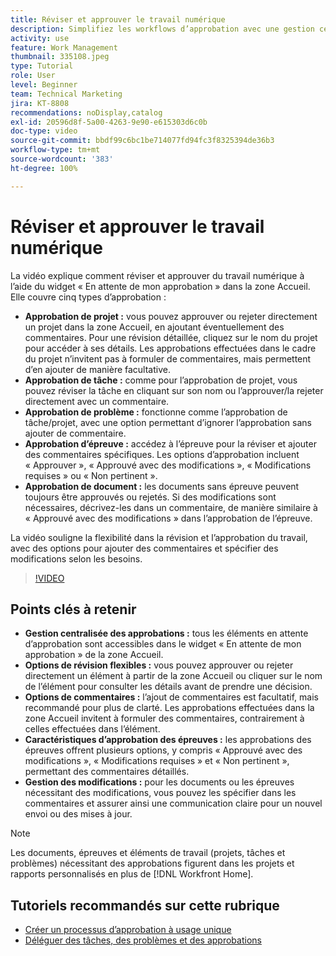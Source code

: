 ```yaml
---
title: Réviser et approuver le travail numérique
description: Simplifiez les workflows d’approbation avec une gestion centralisée dans le widget « En attente de mon approbation », des options de révision flexibles, des choix détaillés pour l’approbation des épreuves et des commentaires clairs pour une communication et des mises à jour efficaces.
activity: use
feature: Work Management
thumbnail: 335108.jpeg
type: Tutorial
role: User
level: Beginner
team: Technical Marketing
jira: KT-8808
recommendations: noDisplay,catalog
exl-id: 20596d8f-5a00-4263-9e90-e615303d6c0b
doc-type: video
source-git-commit: bbdf99c6bc1be714077fd94fc3f8325394de36b3
workflow-type: tm+mt
source-wordcount: '383'
ht-degree: 100%

---
```


# Réviser et approuver le travail numérique

La vidéo explique comment réviser et approuver du travail numérique à l’aide du widget « En attente de mon approbation » dans la zone Accueil. Elle couvre cinq types d’approbation :

* **Approbation de projet :** vous pouvez approuver ou rejeter directement un projet dans la zone Accueil, en ajoutant éventuellement des commentaires. Pour une révision détaillée, cliquez sur le nom du projet pour accéder à ses détails. Les approbations effectuées dans le cadre du projet n’invitent pas à formuler de commentaires, mais permettent d’en ajouter de manière facultative.
* **Approbation de tâche :** comme pour l’approbation de projet, vous pouvez réviser la tâche en cliquant sur son nom ou l’approuver/la rejeter directement avec un commentaire.
* **Approbation de problème :** fonctionne comme l’approbation de tâche/projet, avec une option permettant d’ignorer l’approbation sans ajouter de commentaire.
* **Approbation d’épreuve :** accédez à l’épreuve pour la réviser et ajouter des commentaires spécifiques. Les options d’approbation incluent « Approuver », « Approuvé avec des modifications », « Modifications requises » ou « Non pertinent ».
* **Approbation de document :** les documents sans épreuve peuvent toujours être approuvés ou rejetés. Si des modifications sont nécessaires, décrivez-les dans un commentaire, de manière similaire à « Approuvé avec des modifications » dans l’approbation de l’épreuve.

La vidéo souligne la flexibilité dans la révision et l’approbation du travail, avec des options pour ajouter des commentaires et spécifier des modifications selon les besoins.

>[!VIDEO](https://video.tv.adobe.com/v/335108/?quality=12&learn=on&enablevpops=1)

## Points clés à retenir

* **Gestion centralisée des approbations :** tous les éléments en attente d’approbation sont accessibles dans le widget « En attente de mon approbation » de la zone Accueil.
* **Options de révision flexibles :** vous pouvez approuver ou rejeter directement un élément à partir de la zone Accueil ou cliquer sur le nom de l’élément pour consulter les détails avant de prendre une décision.
* **Options de commentaires :** l’ajout de commentaires est facultatif, mais recommandé pour plus de clarté. Les approbations effectuées dans la zone Accueil invitent à formuler des commentaires, contrairement à celles effectuées dans l’élément.
* **Caractéristiques d’approbation des épreuves :** les approbations des épreuves offrent plusieurs options, y compris « Approuvé avec des modifications », « Modifications requises » et « Non pertinent », permettant des commentaires détaillés.
* **Gestion des modifications :** pour les documents ou les épreuves nécessitant des modifications, vous pouvez les spécifier dans les commentaires et assurer ainsi une communication claire pour un nouvel envoi ou des mises à jour.


>[!NOTE]
>
>Les documents, épreuves et éléments de travail (projets, tâches et problèmes) nécessitant des approbations figurent dans les projets et rapports personnalisés en plus de [!DNL Workfront Home].

## Tutoriels recommandés sur cette rubrique

* [Créer un processus d’approbation à usage unique](/help/manage-work/approval-processes-and-milestone-paths/create-a-single-use-approval-process.md)
* [Déléguer des tâches, des problèmes et des approbations](/help/manage-work/approval-processes-and-milestone-paths/delegate-approvals.md)


<!--
learn more URLS
Approving work
Home area for Reviewers
Guides
Home overview for Reviewers
Issue page overview
-->

